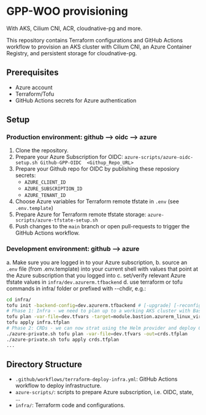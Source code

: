 
# GPP-WOO provisioning

With AKS, Cilium CNI, ACR, cloudnative-pg and more.

This repository contains Terraform configurations and GitHub Actions workflow to provision an AKS cluster with Cilium CNI, an Azure Container Registry, and persistent storage for cloudnative-pg.

## Prerequisites

- Azure account
- Terraform/Tofu
- GitHub Actions secrets for Azure authentication

## Setup

### Production environment: github --> oidc --> azure

1. Clone the repository.
2. Prepare your Azure Subscription for OIDC: `azure-scripts/azure-oidc-setup.sh Github-GPP-OIDC  <Githup_Repo_URL>`
3. Prepare your Github repo for OIDC by publishing these reposiory secrets:
   - `AZURE_CLIENT_ID`
   - `AZURE_SUBSCRIPTION_ID`
   - `AZURE_TENANT_ID`
4. Choose Azure variables for Terraform remote tfstate in `.env` (see `.env.template`)
5. Prepare Azure for Terraform remote tfstate storage: `azure-scripts/azure-tfstate-setup.sh`
6. Push changes to the `main` branch or open pull-requests to trigger the GitHub Actions workflow.

### Development environment: github --> azure

a. Make sure you are logged in to your Azure subscription,
b. source an `.env` file (from .env.template) into your current shell with values that point at the Azure subscription that you logged into
c. set/verify relevant Azure tfstate values in `infra/dev.azurerm.tfbackend`
d. use terraform or tofu commands in infra/ folder or prefixed with --chdir, e.g.: 

```bash
cd infra/
tofu init -backend-config=dev.azurerm.tfbackend # [-upgrade] [-reconfigure]
# Phase 1: Infra - we need to plan up to a working AKS cluster with Bastion VM(s), so we can start tunneling in:
tofu plan -var-file=dev.tfvars -target=module.bastion.azurerm_linux_virtual_machine.vm1[0] -out=infra.tfplan
tofu apply infra.tfplan
# Phase 2: CRDs - we can now strat using the Helm provider and deploy Charts, using the tunnel from the previous phase:
./azure-private.sh tofu plan -var-file=dev.tfvars -out=crds.tfplan
./azure-private.sh tofu apply crds.tfplan
...
```

## Directory Structure

- `.github/workflows/terraform-deploy-infra.yml`: GitHub Actions workflow to deploy infrastructure.
- `azure-scripts/`: scripts to prepare Azure subscription, i.e. OIDC, state, ...
- `infra/`: Terraform code and configurations.
